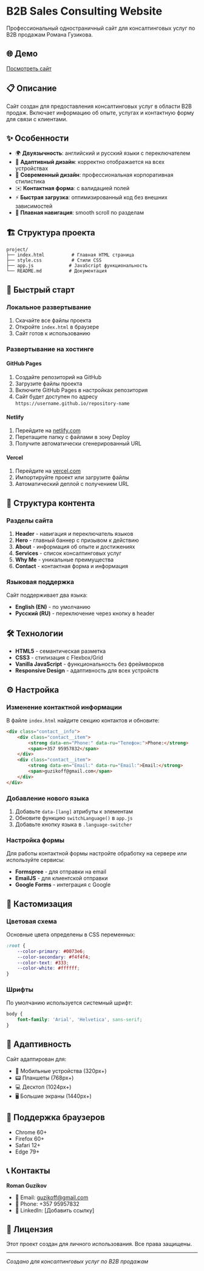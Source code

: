 # B2B Sales Consulting Website

Профессиональный одностраничный сайт для консалтинговых услуг по B2B продажам Романа Гузикова.

## 🌐 Демо

[Посмотреть сайт](https://ppl-ai-code-interpreter-files.s3.amazonaws.com/web/direct-files/e05cdd9366170f334b18769718f78815/29b01d07-c971-4e52-a1bb-0a1f1dd47a3e/index.html)

## 📋 Описание

Сайт создан для предоставления консалтинговых услуг в области B2B продаж. Включает информацию об опыте, услугах и контактную форму для связи с клиентами.

## ✨ Особенности

- 🌍 **Двуязычность**: английский и русский языки с переключателем
- 📱 **Адаптивный дизайн**: корректно отображается на всех устройствах
- 🎨 **Современный дизайн**: профессиональная корпоративная стилистика
- ✉️ **Контактная форма**: с валидацией полей
- ⚡ **Быстрая загрузка**: оптимизированный код без внешних зависимостей
- 🔗 **Плавная навигация**: smooth scroll по разделам

## 🏗️ Структура проекта

```
project/
├── index.html          # Главная HTML страница
├── style.css           # Стили CSS
├── app.js             # JavaScript функциональность
└── README.md          # Документация
```

## 🚀 Быстрый старт

### Локальное развертывание

1. Скачайте все файлы проекта
2. Откройте `index.html` в браузере
3. Сайт готов к использованию

### Развертывание на хостинге

#### GitHub Pages
1. Создайте репозиторий на GitHub
2. Загрузите файлы проекта
3. Включите GitHub Pages в настройках репозитория
4. Сайт будет доступен по адресу `https://username.github.io/repository-name`

#### Netlify
1. Перейдите на [netlify.com](https://netlify.com)
2. Перетащите папку с файлами в зону Deploy
3. Получите автоматически сгенерированный URL

#### Vercel
1. Перейдите на [vercel.com](https://vercel.com)
2. Импортируйте проект или загрузите файлы
3. Автоматический деплой с получением URL

## 📂 Структура контента

### Разделы сайта

1. **Header** - навигация и переключатель языков
2. **Hero** - главный баннер с призывом к действию
3. **About** - информация об опыте и достижениях
4. **Services** - список консалтинговых услуг
5. **Why Me** - уникальные преимущества
6. **Contact** - контактная форма и информация

### Языковая поддержка

Сайт поддерживает два языка:
- **English (EN)** - по умолчанию
- **Русский (RU)** - переключение через кнопку в header

## 🛠️ Технологии

- **HTML5** - семантическая разметка
- **CSS3** - стилизация с Flexbox/Grid
- **Vanilla JavaScript** - функциональность без фреймворков
- **Responsive Design** - адаптивность для всех устройств

## ⚙️ Настройка

### Изменение контактной информации

В файле `index.html` найдите секцию контактов и обновите:

```html
<div class="contact__info">
    <div class="contact__item">
        <strong data-en="Phone:" data-ru="Телефон:">Phone:</strong>
        <span>+357 95957832</span>
    </div>
    <div class="contact__item">
        <strong data-en="Email:" data-ru="Email:">Email:</strong>
        <span>guzikoff@gmail.com</span>
    </div>
</div>
```

### Добавление нового языка

1. Добавьте `data-[lang]` атрибуты к элементам
2. Обновите функцию `switchLanguage()` в `app.js`
3. Добавьте кнопку языка в `.language-switcher`

### Настройка формы

Для работы контактной формы настройте обработку на сервере или используйте сервисы:
- **Formspree** - для отправки на email
- **EmailJS** - для клиентской отправки
- **Google Forms** - интеграция с Google

## 🎨 Кастомизация

### Цветовая схема

Основные цвета определены в CSS переменных:

```css
:root {
    --color-primary: #0073e6;
    --color-secondary: #f4f4f4;
    --color-text: #333;
    --color-white: #ffffff;
}
```

### Шрифты

По умолчанию используется системный шрифт:

```css
body {
    font-family: 'Arial', 'Helvetica', sans-serif;
}
```

## 📱 Адаптивность

Сайт адаптирован для:
- 📱 Мобильные устройства (320px+)
- 📟 Планшеты (768px+) 
- 💻 Десктоп (1024px+)
- 🖥️ Большие экраны (1440px+)

## 🔧 Поддержка браузеров

- Chrome 60+
- Firefox 60+
- Safari 12+
- Edge 79+

## 📞 Контакты

**Roman Guzikov**
- 📧 Email: guzikoff@gmail.com
- 📱 Phone: +357 95957832
- 💼 LinkedIn: [Добавить ссылку]

## 📄 Лицензия

Этот проект создан для личного использования. Все права защищены.

---

*Создано для консалтинговых услуг по B2B продажам*
